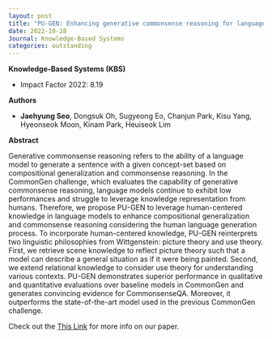 ```yaml
---
layout: post
title: "PU-GEN: Enhancing generative commonsense reasoning for language models with human-centered knowledge (Knowledge-Based Systems 2022)"
date: 2022-10-28
Journal: Knowledge-Based Systems
categories: outstanding
---
```

**Knowledge-Based Systems (KBS)** 
- Impact Factor 2022: 8.19

**Authors**

- **Jaehyung Seo**, Dongsuk Oh, Sugyeong Eo, Chanjun Park, Kisu Yang, Hyeonseok Moon, Kinam Park, Heuiseok Lim

**Abstract**

Generative commonsense reasoning refers to the ability of a language model to generate a sentence with a given concept-set based on compositional generalization and commonsense reasoning. In the CommonGen challenge, which evaluates the capability of generative commonsense reasoning, language models continue to exhibit low performances and struggle to leverage knowledge representation from humans. Therefore, we propose PU-GEN to leverage human-centered knowledge in language models to enhance compositional generalization and commonsense reasoning considering the human language generation process. To incorporate human-centered knowledge, PU-GEN reinterprets two linguistic philosophies from Wittgenstein: picture theory and use theory. First, we retrieve scene knowledge to reflect picture theory such that a model can describe a general situation as if it were being painted. Second, we extend relational knowledge to consider use theory for understanding various contexts. PU-GEN demonstrates superior performance in qualitative and quantitative evaluations over baseline models in CommonGen and generates convincing evidence for CommonsenseQA. Moreover, it outperforms the state-of-the-art model used in the previous CommonGen challenge.

Check out the [This Link][DOI] for more info on our paper. 

[DOI]: https://doi.org/10.1016/j.knosys.2022.109861
[jekyll-gh]: https://github.com/jekyll/jekyll
